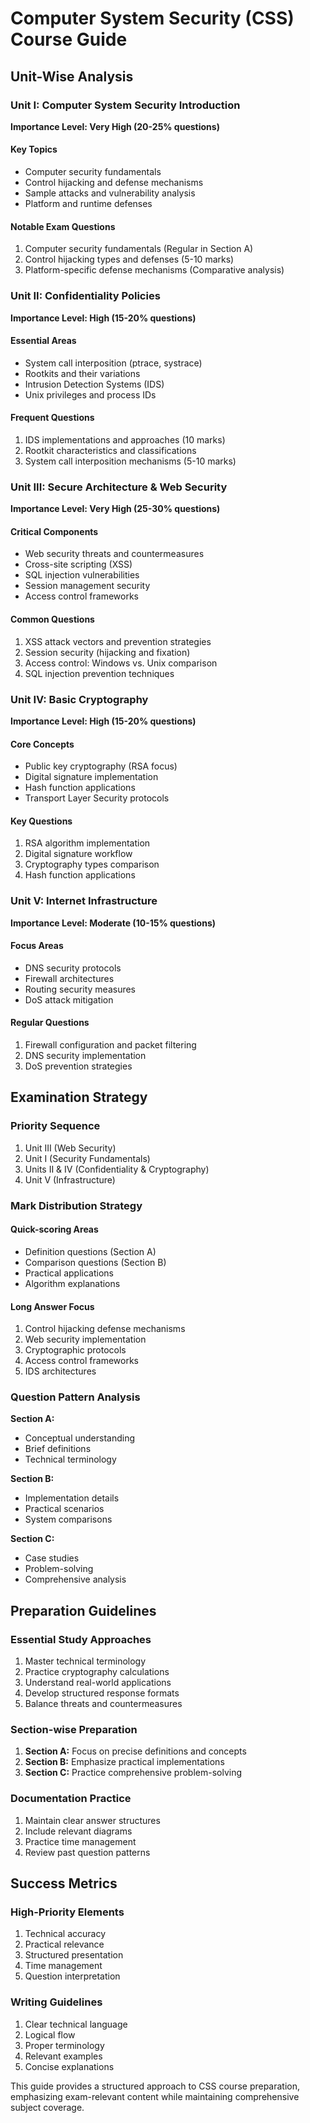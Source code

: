 # Computer System Security (CSS) Course Guide


## Unit-Wise Analysis

### Unit I: Computer System Security Introduction
**Importance Level: Very High (20-25% questions)**

#### Key Topics
- Computer security fundamentals
- Control hijacking and defense mechanisms
- Sample attacks and vulnerability analysis
- Platform and runtime defenses

#### Notable Exam Questions
1. Computer security fundamentals (Regular in Section A)
2. Control hijacking types and defenses (5-10 marks)
3. Platform-specific defense mechanisms (Comparative analysis)

### Unit II: Confidentiality Policies
**Importance Level: High (15-20% questions)**

#### Essential Areas
- System call interposition (ptrace, systrace)
- Rootkits and their variations
- Intrusion Detection Systems (IDS)
- Unix privileges and process IDs

#### Frequent Questions
1. IDS implementations and approaches (10 marks)
2. Rootkit characteristics and classifications
3. System call interposition mechanisms (5-10 marks)

### Unit III: Secure Architecture & Web Security
**Importance Level: Very High (25-30% questions)**

#### Critical Components
- Web security threats and countermeasures
- Cross-site scripting (XSS)
- SQL injection vulnerabilities
- Session management security
- Access control frameworks

#### Common Questions
1. XSS attack vectors and prevention strategies
2. Session security (hijacking and fixation)
3. Access control: Windows vs. Unix comparison
4. SQL injection prevention techniques

### Unit IV: Basic Cryptography
**Importance Level: High (15-20% questions)**

#### Core Concepts
- Public key cryptography (RSA focus)
- Digital signature implementation
- Hash function applications
- Transport Layer Security protocols

#### Key Questions
1. RSA algorithm implementation
2. Digital signature workflow
3. Cryptography types comparison
4. Hash function applications

### Unit V: Internet Infrastructure
**Importance Level: Moderate (10-15% questions)**

#### Focus Areas
- DNS security protocols
- Firewall architectures
- Routing security measures
- DoS attack mitigation

#### Regular Questions
1. Firewall configuration and packet filtering
2. DNS security implementation
3. DoS prevention strategies

## Examination Strategy

### Priority Sequence
1. Unit III (Web Security)
2. Unit I (Security Fundamentals)
3. Units II & IV (Confidentiality & Cryptography)
4. Unit V (Infrastructure)

### Mark Distribution Strategy

#### Quick-scoring Areas
- Definition questions (Section A)
- Comparison questions (Section B)
- Practical applications
- Algorithm explanations

#### Long Answer Focus
1. Control hijacking defense mechanisms
2. Web security implementation
3. Cryptographic protocols
4. Access control frameworks
5. IDS architectures

### Question Pattern Analysis

**Section A:**
- Conceptual understanding
- Brief definitions
- Technical terminology

**Section B:**
- Implementation details
- Practical scenarios
- System comparisons

**Section C:**
- Case studies
- Problem-solving
- Comprehensive analysis

## Preparation Guidelines

### Essential Study Approaches
1. Master technical terminology
2. Practice cryptography calculations
3. Understand real-world applications
4. Develop structured response formats
5. Balance threats and countermeasures

### Section-wise Preparation
1. **Section A:** Focus on precise definitions and concepts
2. **Section B:** Emphasize practical implementations
3. **Section C:** Practice comprehensive problem-solving

### Documentation Practice
1. Maintain clear answer structures
2. Include relevant diagrams
3. Practice time management
4. Review past question patterns

## Success Metrics

### High-Priority Elements
1. Technical accuracy
2. Practical relevance
3. Structured presentation
4. Time management
5. Question interpretation

### Writing Guidelines
1. Clear technical language
2. Logical flow
3. Proper terminology
4. Relevant examples
5. Concise explanations

This guide provides a structured approach to CSS course preparation, emphasizing exam-relevant content while maintaining comprehensive subject coverage.

